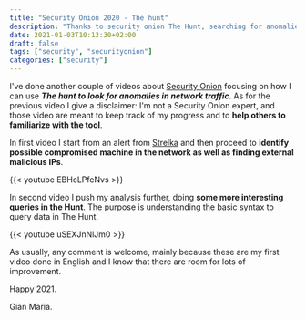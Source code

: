 ```yaml
---
title: "Security Onion 2020 - The hunt"
description: "Thanks to security onion The Hunt, searching for anomalies in network traffic is really easy and intuitive"
date: 2021-01-03T10:13:30+02:00
draft: false
tags: ["security", "securityonion"]
categories: ["security"]
---
```


I've done another couple of videos about [Security Onion](https://securityonionsolutions.com/) focusing on how I can use ***The hunt to look for anomalies in network traffic***. As for the previous video I give a disclaimer: I'm not a Security Onion expert, and those video are meant to keep track of my progress and to **help others to familiarize with the tool**.

In first video I start from an alert from [Strelka](https://github.com/target/strelka) and then proceed to **identify possible compromised machine in the network as well as finding external malicious IPs**.

{{< youtube EBHcLPfeNvs >}}

In second video I push my analysis further, doing **some more interesting queries in the Hunt**. The purpose is understanding the basic syntax to query data in The Hunt.

{{< youtube uSEXJnNlJm0 >}}

As usually, any comment is welcome, mainly because these are my first video done in English and I know that there are room for lots of improvement.

Happy 2021.

Gian Maria.
